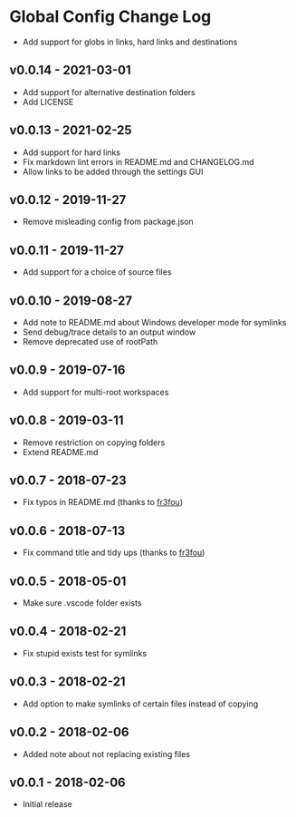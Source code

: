 # Global Config Change Log

- Add support for globs in links, hard links and destinations

## v0.0.14 - 2021-03-01

- Add support for alternative destination folders
- Add LICENSE

## v0.0.13 - 2021-02-25

- Add support for hard links
- Fix markdown lint errors in README.md and CHANGELOG.md
- Allow links to be added through the settings GUI

## v0.0.12 - 2019-11-27

- Remove misleading config from package.json

## v0.0.11 - 2019-11-27

- Add support for a choice of source files

## v0.0.10 - 2019-08-27

- Add note to README.md about Windows developer mode for symlinks
- Send debug/trace details to an output window
- Remove deprecated use of rootPath

## v0.0.9 - 2019-07-16

- Add support for multi-root workspaces

## v0.0.8 - 2019-03-11

- Remove restriction on copying folders
- Extend README.md

## v0.0.7 - 2018-07-23

- Fix typos in README.md (thanks to [fr3fou](https://github.com/fr3fou))

## v0.0.6 - 2018-07-13

- Fix command title and tidy ups (thanks to [fr3fou](https://github.com/fr3fou))

## v0.0.5 - 2018-05-01

- Make sure .vscode folder exists

## v0.0.4 - 2018-02-21

- Fix stupid exists test for symlinks

## v0.0.3 - 2018-02-21

- Add option to make symlinks of certain files instead of copying

## v0.0.2 - 2018-02-06

- Added note about not replacing existing files

## v0.0.1 - 2018-02-06

- Initial release
